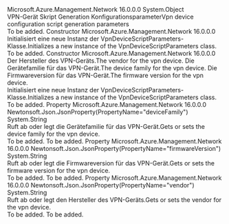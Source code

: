<Type Name="VpnDeviceScriptParameters" FullName="Microsoft.Azure.Management.Network.Models.VpnDeviceScriptParameters">
  <TypeSignature Language="C#" Value="public class VpnDeviceScriptParameters" />
  <TypeSignature Language="ILAsm" Value=".class public auto ansi beforefieldinit VpnDeviceScriptParameters extends System.Object" />
  <TypeSignature Language="DocId" Value="T:Microsoft.Azure.Management.Network.Models.VpnDeviceScriptParameters" />
  <TypeSignature Language="VB.NET" Value="Public Class VpnDeviceScriptParameters" />
  <TypeSignature Language="F#" Value="type VpnDeviceScriptParameters = class" />
  <AssemblyInfo>
    <AssemblyName>Microsoft.Azure.Management.Network</AssemblyName>
    <AssemblyVersion>16.0.0.0</AssemblyVersion>
  </AssemblyInfo>
  <Base>
    <BaseTypeName>System.Object</BaseTypeName>
  </Base>
  <Interfaces />
  <Docs>
    <summary>
            <span data-ttu-id="aea8a-101">VPN-Gerät Skript Generation Konfigurationsparameter</span><span class="sxs-lookup"><span data-stu-id="aea8a-101">Vpn device configuration script generation parameters</span></span>
            </summary>
    <remarks>To be added.</remarks>
  </Docs>
  <Members>
    <Member MemberName=".ctor">
      <MemberSignature Language="C#" Value="public VpnDeviceScriptParameters ();" />
      <MemberSignature Language="ILAsm" Value=".method public hidebysig specialname rtspecialname instance void .ctor() cil managed" />
      <MemberSignature Language="DocId" Value="M:Microsoft.Azure.Management.Network.Models.VpnDeviceScriptParameters.#ctor" />
      <MemberSignature Language="VB.NET" Value="Public Sub New ()" />
      <MemberType>Constructor</MemberType>
      <AssemblyInfo>
        <AssemblyName>Microsoft.Azure.Management.Network</AssemblyName>
        <AssemblyVersion>16.0.0.0</AssemblyVersion>
      </AssemblyInfo>
      <Parameters />
      <Docs>
        <summary>
            <span data-ttu-id="aea8a-102">Initialisiert eine neue Instanz der VpnDeviceScriptParameters-Klasse.</span><span class="sxs-lookup"><span data-stu-id="aea8a-102">Initializes a new instance of the VpnDeviceScriptParameters class.</span></span>
            </summary>
        <remarks>To be added.</remarks>
      </Docs>
    </Member>
    <Member MemberName=".ctor">
      <MemberSignature Language="C#" Value="public VpnDeviceScriptParameters (string vendor = null, string deviceFamily = null, string firmwareVersion = null);" />
      <MemberSignature Language="ILAsm" Value=".method public hidebysig specialname rtspecialname instance void .ctor(string vendor, string deviceFamily, string firmwareVersion) cil managed" />
      <MemberSignature Language="DocId" Value="M:Microsoft.Azure.Management.Network.Models.VpnDeviceScriptParameters.#ctor(System.String,System.String,System.String)" />
      <MemberSignature Language="VB.NET" Value="Public Sub New (Optional vendor As String = null, Optional deviceFamily As String = null, Optional firmwareVersion As String = null)" />
      <MemberSignature Language="F#" Value="new Microsoft.Azure.Management.Network.Models.VpnDeviceScriptParameters : string * string * string -&gt; Microsoft.Azure.Management.Network.Models.VpnDeviceScriptParameters" Usage="new Microsoft.Azure.Management.Network.Models.VpnDeviceScriptParameters (vendor, deviceFamily, firmwareVersion)" />
      <MemberType>Constructor</MemberType>
      <AssemblyInfo>
        <AssemblyName>Microsoft.Azure.Management.Network</AssemblyName>
        <AssemblyVersion>16.0.0.0</AssemblyVersion>
      </AssemblyInfo>
      <Parameters>
        <Parameter Name="vendor" Type="System.String" />
        <Parameter Name="deviceFamily" Type="System.String" />
        <Parameter Name="firmwareVersion" Type="System.String" />
      </Parameters>
      <Docs>
        <param name="vendor"><span data-ttu-id="aea8a-103">Der Hersteller des VPN-Geräts.</span><span class="sxs-lookup"><span data-stu-id="aea8a-103">The vendor for the vpn device.</span></span></param>
        <param name="deviceFamily"><span data-ttu-id="aea8a-104">Die Gerätefamilie für das VPN-Gerät.</span><span class="sxs-lookup"><span data-stu-id="aea8a-104">The device family for the vpn device.</span></span></param>
        <param name="firmwareVersion"><span data-ttu-id="aea8a-105">Die Firmwareversion für das VPN-Gerät.</span><span class="sxs-lookup"><span data-stu-id="aea8a-105">The firmware version for the vpn device.</span></span></param>
        <summary>
            <span data-ttu-id="aea8a-106">Initialisiert eine neue Instanz der VpnDeviceScriptParameters-Klasse.</span><span class="sxs-lookup"><span data-stu-id="aea8a-106">Initializes a new instance of the VpnDeviceScriptParameters class.</span></span>
            </summary>
        <remarks>To be added.</remarks>
      </Docs>
    </Member>
    <Member MemberName="DeviceFamily">
      <MemberSignature Language="C#" Value="public string DeviceFamily { get; set; }" />
      <MemberSignature Language="ILAsm" Value=".property instance string DeviceFamily" />
      <MemberSignature Language="DocId" Value="P:Microsoft.Azure.Management.Network.Models.VpnDeviceScriptParameters.DeviceFamily" />
      <MemberSignature Language="VB.NET" Value="Public Property DeviceFamily As String" />
      <MemberSignature Language="F#" Value="member this.DeviceFamily : string with get, set" Usage="Microsoft.Azure.Management.Network.Models.VpnDeviceScriptParameters.DeviceFamily" />
      <MemberType>Property</MemberType>
      <AssemblyInfo>
        <AssemblyName>Microsoft.Azure.Management.Network</AssemblyName>
        <AssemblyVersion>16.0.0.0</AssemblyVersion>
      </AssemblyInfo>
      <Attributes>
        <Attribute>
          <AttributeName>Newtonsoft.Json.JsonProperty(PropertyName="deviceFamily")</AttributeName>
        </Attribute>
      </Attributes>
      <ReturnValue>
        <ReturnType>System.String</ReturnType>
      </ReturnValue>
      <Docs>
        <summary>
            <span data-ttu-id="aea8a-107">Ruft ab oder legt die Gerätefamilie für das VPN-Gerät.</span><span class="sxs-lookup"><span data-stu-id="aea8a-107">Gets or sets the device family for the vpn device.</span></span>
            </summary>
        <value>To be added.</value>
        <remarks>To be added.</remarks>
      </Docs>
    </Member>
    <Member MemberName="FirmwareVersion">
      <MemberSignature Language="C#" Value="public string FirmwareVersion { get; set; }" />
      <MemberSignature Language="ILAsm" Value=".property instance string FirmwareVersion" />
      <MemberSignature Language="DocId" Value="P:Microsoft.Azure.Management.Network.Models.VpnDeviceScriptParameters.FirmwareVersion" />
      <MemberSignature Language="VB.NET" Value="Public Property FirmwareVersion As String" />
      <MemberSignature Language="F#" Value="member this.FirmwareVersion : string with get, set" Usage="Microsoft.Azure.Management.Network.Models.VpnDeviceScriptParameters.FirmwareVersion" />
      <MemberType>Property</MemberType>
      <AssemblyInfo>
        <AssemblyName>Microsoft.Azure.Management.Network</AssemblyName>
        <AssemblyVersion>16.0.0.0</AssemblyVersion>
      </AssemblyInfo>
      <Attributes>
        <Attribute>
          <AttributeName>Newtonsoft.Json.JsonProperty(PropertyName="firmwareVersion")</AttributeName>
        </Attribute>
      </Attributes>
      <ReturnValue>
        <ReturnType>System.String</ReturnType>
      </ReturnValue>
      <Docs>
        <summary>
            <span data-ttu-id="aea8a-108">Ruft ab oder legt die Firmwareversion für das VPN-Gerät.</span><span class="sxs-lookup"><span data-stu-id="aea8a-108">Gets or sets the firmware version for the vpn device.</span></span>
            </summary>
        <value>To be added.</value>
        <remarks>To be added.</remarks>
      </Docs>
    </Member>
    <Member MemberName="Vendor">
      <MemberSignature Language="C#" Value="public string Vendor { get; set; }" />
      <MemberSignature Language="ILAsm" Value=".property instance string Vendor" />
      <MemberSignature Language="DocId" Value="P:Microsoft.Azure.Management.Network.Models.VpnDeviceScriptParameters.Vendor" />
      <MemberSignature Language="VB.NET" Value="Public Property Vendor As String" />
      <MemberSignature Language="F#" Value="member this.Vendor : string with get, set" Usage="Microsoft.Azure.Management.Network.Models.VpnDeviceScriptParameters.Vendor" />
      <MemberType>Property</MemberType>
      <AssemblyInfo>
        <AssemblyName>Microsoft.Azure.Management.Network</AssemblyName>
        <AssemblyVersion>16.0.0.0</AssemblyVersion>
      </AssemblyInfo>
      <Attributes>
        <Attribute>
          <AttributeName>Newtonsoft.Json.JsonProperty(PropertyName="vendor")</AttributeName>
        </Attribute>
      </Attributes>
      <ReturnValue>
        <ReturnType>System.String</ReturnType>
      </ReturnValue>
      <Docs>
        <summary>
            <span data-ttu-id="aea8a-109">Ruft ab oder legt den Hersteller des VPN-Geräts.</span><span class="sxs-lookup"><span data-stu-id="aea8a-109">Gets or sets the vendor for the vpn device.</span></span>
            </summary>
        <value>To be added.</value>
        <remarks>To be added.</remarks>
      </Docs>
    </Member>
  </Members>
</Type>